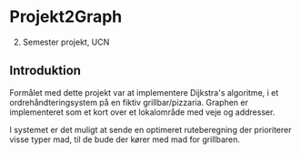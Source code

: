 # Projekt2Graph
2. Semester projekt, UCN

## Introduktion
Formålet med dette projekt var at implementere Dijkstra's algoritme,
i et ordrehåndteringsystem på en fiktiv grillbar/pizzaria.
Graphen er implementeret som et kort over et lokalområde med veje og addresser.

I systemet er det muligt at sende en optimeret ruteberegning der prioriterer visse typer mad,
til de bude der kører med mad for grillbaren.
